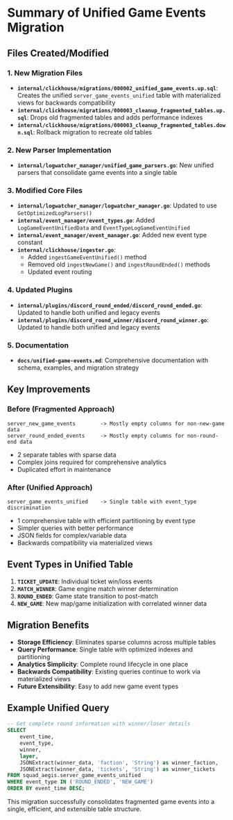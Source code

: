 # Summary of Unified Game Events Migration

## Files Created/Modified

### 1. New Migration Files
- **`internal/clickhouse/migrations/000002_unified_game_events.up.sql`**: Creates the unified `server_game_events_unified` table with materialized views for backwards compatibility
- **`internal/clickhouse/migrations/000003_cleanup_fragmented_tables.up.sql`**: Drops old fragmented tables and adds performance indexes  
- **`internal/clickhouse/migrations/000003_cleanup_fragmented_tables.down.sql`**: Rollback migration to recreate old tables

### 2. New Parser Implementation
- **`internal/logwatcher_manager/unified_game_parsers.go`**: New unified parsers that consolidate game events into a single table

### 3. Modified Core Files
- **`internal/logwatcher_manager/logwatcher_manager.go`**: Updated to use `GetOptimizedLogParsers()`
- **`internal/event_manager/event_types.go`**: Added `LogGameEventUnifiedData` and `EventTypeLogGameEventUnified`
- **`internal/event_manager/event_manager.go`**: Added new event type constant
- **`internal/clickhouse/ingester.go`**: 
  - Added `ingestGameEventUnified()` method
  - Removed old `ingestNewGame()` and `ingestRoundEnded()` methods
  - Updated event routing

### 4. Updated Plugins
- **`internal/plugins/discord_round_ended/discord_round_ended.go`**: Updated to handle both unified and legacy events
- **`internal/plugins/discord_round_winner/discord_round_winner.go`**: Updated to handle both unified and legacy events

### 5. Documentation  
- **`docs/unified-game-events.md`**: Comprehensive documentation with schema, examples, and migration strategy

## Key Improvements

### Before (Fragmented Approach)
```
server_new_game_events        -> Mostly empty columns for non-new-game data
server_round_ended_events     -> Mostly empty columns for non-round-end data
```
- 2 separate tables with sparse data
- Complex joins required for comprehensive analytics
- Duplicated effort in maintenance

### After (Unified Approach)  
```
server_game_events_unified    -> Single table with event_type discrimination
```
- 1 comprehensive table with efficient partitioning by event type
- Simpler queries with better performance
- JSON fields for complex/variable data
- Backwards compatibility via materialized views

## Event Types in Unified Table

1. **`TICKET_UPDATE`**: Individual ticket win/loss events
2. **`MATCH_WINNER`**: Game engine match winner determination 
3. **`ROUND_ENDED`**: Game state transition to post-match
4. **`NEW_GAME`**: New map/game initialization with correlated winner data

## Migration Benefits

- **Storage Efficiency**: Eliminates sparse columns across multiple tables
- **Query Performance**: Single table with optimized indexes and partitioning
- **Analytics Simplicity**: Complete round lifecycle in one place
- **Backwards Compatibility**: Existing queries continue to work via materialized views
- **Future Extensibility**: Easy to add new game event types

## Example Unified Query

```sql
-- Get complete round information with winner/loser details
SELECT 
    event_time,
    event_type,
    winner,
    layer,
    JSONExtract(winner_data, 'faction', 'String') as winner_faction,
    JSONExtract(winner_data, 'tickets', 'String') as winner_tickets
FROM squad_aegis.server_game_events_unified 
WHERE event_type IN ('ROUND_ENDED', 'NEW_GAME')
ORDER BY event_time DESC;
```

This migration successfully consolidates fragmented game events into a single, efficient, and extensible table structure.
